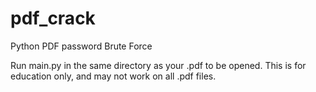 # pdf_crack
Python PDF password Brute Force

Run main.py in the same directory as your .pdf to be opened. 
This is for education only, and may not work on all .pdf files. 
